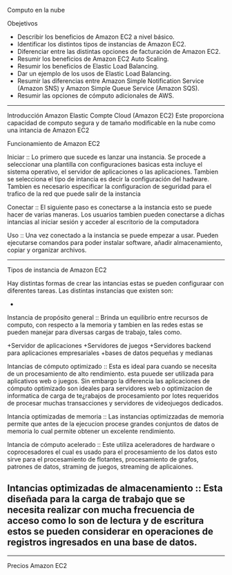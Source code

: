 
Computo en la nube

Obejetivos

+ Describir los beneficios de Amazon EC2 a nivel básico.
+ Identificar los distintos tipos de instancias de Amazon EC2.
+ Diferenciar entre las distintas opciones de facturación de Amazon EC2.
+ Resumir los beneficios de Amazon EC2 Auto Scaling.
+ Resumir los beneficios de Elastic Load Balancing.
+ Dar un ejemplo de los usos de Elastic Load Balancing.
+ Resumir las diferencias entre Amazon Simple Notification Service (Amazon SNS) y Amazon Simple Queue Service (Amazon SQS).
+ Resumir las opciones de cómputo adicionales de AWS. 

---

Introducción
Amazon Elastic Compte Cloud (Amazon EC2)
Este proporciona capacidad de computo segura y de tamaño modificable en la nube como una intancia de Amazon EC2

Funcionamiento de Amazon EC2

Iniciar :: Lo primero que sucede es lanzar una instancia. Se procede a seleccionar una plantilla con configuraciones basicas esta incluye el sistema operativo, el servidor de aplicaciones o las aplicaciones. Tambien se selecciona el tipo de intancia es decir la configuración del hadware. Tambien es necesario especificar la configuracion de seguridad para el trafico de la red que puede salir de la instancia

Conectar :: El siguiente paso es conectarse a la instancia esto se puede hacer de varias maneras. Los usuarios tambien pueden conectarse a dichas intancias al iniciar sesión y acceder al escritorio de la computadora 

Uso :: Una vez conectado a la instancia se puede empezar a usar. Pueden ejecutarse comandos para poder instalar software, añadir almacenamiento, copiar y organizar archivos.

---

Tipos de instancia de Amazon EC2

Hay distintas formas de crear las intancias estas se pueden configuraar con diferentes tareas. Las distintas instancias que existen son:

-
Instancia de propósito general ::
Brinda un equilibrio entre recursos de computo, con respecto a la memoria y tambien en las redes estas se pueden manejar para diversas cargas de trabajo, tales como.

+Servidor de aplicaciones
+Servidores de juegos
+Servidores backend para aplicaciones empresariales
+bases de datos pequeñas y medianas 

Intancias de cómputo optimizado ::
Esta es ideal para cuando se necesita de un procesamiento de alto rendimiento. esta puuede ser utilizada para aplicativos web o juegos. Sin embargo la diferencia las aplicaciones de cómputo optimizado son ideales para servidores web o optimizacion de informatica de carga de te¿rabajos de procesamiento por lotes requeridos de procesar muchas transacciones y servidores de videojuegos dedicados.

Intancia optimizadas de memoria ::
Las instancias optimizzadas de memoria permite que antes de la ejecucion procese grandes conjuntos de datos de memoria lo cual permite obtener un excelente rendimiento.

Intancia de cómputo acelerado ::
Este utiliza aceleradores de hardware o coprocesadores el cual es usado para el procesamiento de los datos esto sirve para el procesamiento de flotantes, procesamiento de grafos, patrones de datos, straming de juegos, streaming de aplicaiones.

Intancias optimizadas de almacenamiento ::
Esta diseñada para la carga de trabajo que se necesita realizar con mucha frecuencia de acceso como lo son de lectura y de escritura estos se pueden considerar en operaciones de registros ingresados en una base de datos.
-

---

Precios Amazon EC2
